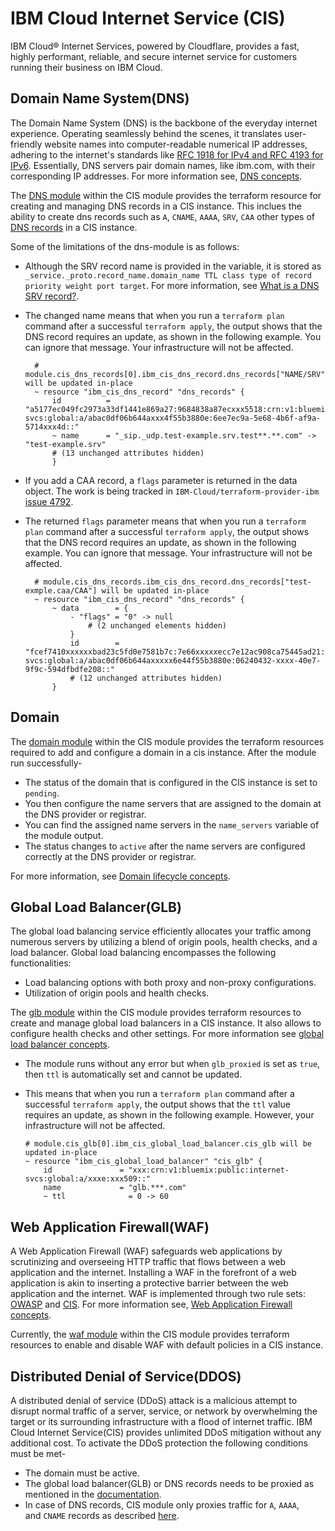 # IBM Cloud Internet Service (CIS)
IBM Cloud® Internet Services, powered by Cloudflare, provides a fast, highly performant, reliable, and secure internet service for customers running their business on IBM Cloud.

## Domain Name System(DNS)

The Domain Name System (DNS) is the backbone of the everyday internet experience. Operating seamlessly behind the scenes, it translates user-friendly website names into computer-readable numerical IP addresses, adhering to the internet's standards like [RFC 1918 for IPv4 and RFC 4193 for IPv6](https://en.wikipedia.org/wiki/Private_network). Essentially, DNS servers pair domain names, like ibm.com, with their corresponding IP addresses. For more information see, [DNS concepts](https://cloud.ibm.com/docs/cis?topic=cis-dns-concepts).

The [DNS module](https://github.com/terraform-ibm-modules/terraform-ibm-cis/tree/main/modules/dns) within the CIS module provides the terraform resource for creating and managing DNS records in a CIS instance. This inclues the ability to create dns records such as `A`, `CNAME`, `AAAA`, `SRV`, `CAA` other types of [DNS records](https://cloud.ibm.com/docs/cis?topic=cis-set-up-your-dns-for-cis) in a CIS instance.

Some of the limitations of the dns-module is as follows:
* Although the SRV record name is provided in the variable, it is stored as `_service._proto.record_name.domain_name TTL class type of record priority weight port target`. For more information, see  [What is a DNS SRV record?](https://www.cloudflare.com/en-gb/learning/dns/dns-records/dns-srv-record/).


* The changed name means that when you run a `terraform plan` command after a successful `terraform apply`, the output shows that the DNS record requires an update, as shown in the following example. You can ignore that message. Your infrastructure will not be affected.

        # module.cis_dns_records[0].ibm_cis_dns_record.dns_records["NAME/SRV"] will be updated in-place
        ~ resource "ibm_cis_dns_record" "dns_records" {
            id          = "a5177ec049fc2973a33df1441e869a27:9684838a87ecxxx5518:crn:v1:bluemix:public:internet-svcs:global:a/abac0df06b644axxx4f55b3880e:6ee7ec9a-5e68-4b6f-af9a-5714xxx4d::"
            ~ name      = "_sip._udp.test-example.srv.test**.**.com" -> "test-example.srv"
            # (13 unchanged attributes hidden)
            }

* If you add a CAA record, a `flags` parameter is returned in the data object. The work is being tracked in `IBM-Cloud/terraform-provider-ibm` [issue 4792](https://github.com/IBM-Cloud/terraform-provider-ibm/issues/4792).

* The returned `flags` parameter means that when you run a `terraform plan` command after a successful `terraform apply`, the output shows that the DNS record requires an update, as shown in the following example. You can ignore that message. Your infrastructure will not be affected.

        # module.cis_dns_records.ibm_cis_dns_record.dns_records["test-exmple.caa/CAA"] will be updated in-place
        ~ resource "ibm_cis_dns_record" "dns_records" {
            ~ data        = {
                - "flags" = "0" -> null
                    # (2 unchanged elements hidden)
                }
                id        = "fcef7410xxxxxxbad23c5fd0e7581b7c:7e66xxxxxecc7e12ac908ca75445ad21:crn:v1:bluemix:public:internet-svcs:global:a/abac0df06b644axxxxx6e44f55b3880e:06240432-xxxx-40e7-9f9c-594dfbdfe208::"
                # (12 unchanged attributes hidden)
            }

## Domain

The [domain module](https://github.com/terraform-ibm-modules/terraform-ibm-cis/blob/main/modules/domain/) within the CIS module provides the terraform resources required to add and configure a domain in a cis instance. After the module run successfully-

* The status of the domain that is configured in the CIS instance is set to `pending`.
* You then configure the name servers that are assigned to the domain at the DNS provider or registrar.
* You can find the assigned name servers in the `name_servers` variable of the module output.
* The status changes to `active` after the name servers are configured correctly at the DNS provider or registrar.

For more information, see [Domain lifecycle concepts](https://cloud.ibm.com/docs/cis?topic=cis-domain-lifecycle-concepts).

## Global Load Balancer(GLB)

The global load balancing service efficiently allocates your traffic among numerous servers by utilizing a blend of origin pools, health checks, and a load balancer. Global load balancing encompasses the following functionalities:
- Load balancing options with both proxy and non-proxy configurations.
- Utilization of origin pools and health checks.

The [glb module](https://github.com/terraform-ibm-modules/terraform-ibm-cis/blob/main/modules/glb/) within the CIS module provides terraform resources to create and manage global load balancers in a CIS instance. It also allows to configure health checks and other settings. For more information see [global load balancer concepts](https://cloud.ibm.com/docs/cis?topic=cis-global-load-balancer-glb-concepts).

* The module runs without any error but when `glb_proxied` is set as `true`, then `ttl` is automatically set and cannot be updated.

* This means that when you run a `terraform plan` command after a successful `terraform apply`, the output shows that the `ttl` value requires an update, as shown in the following example. However, your infrastructure will not be affected.

    ```
    # module.cis_glb[0].ibm_cis_global_load_balancer.cis_glb will be updated in-place
    ~ resource "ibm_cis_global_load_balancer" "cis_glb" {
        id               = "xxx:crn:v1:bluemix:public:internet-svcs:global:a/xxxe:xxx509::"
        name             = "glb.***.com"
        ~ ttl              = 0 -> 60
    ```

## Web Application Firewall(WAF)

A Web Application Firewall (WAF) safeguards web applications by scrutinizing and overseeing HTTP traffic that flows between a web application and the internet. Installing a WAF in the forefront of a web application is akin to inserting a protective barrier between the web application and the internet. WAF is implemented through two rule sets: [OWASP](https://cloud.ibm.com/docs/cis?topic=cis-waf-settings#owasp-rule-set-for-waf) and [CIS](https://cloud.ibm.com/docs/cis?topic=cis-waf-settings#cis-ruleset-for-waf). For more information see, [Web Application Firewall concepts](https://cloud.ibm.com/docs/cis?topic=cis-waf-q-and-a).

Currently, the [waf module](https://github.com/terraform-ibm-modules/terraform-ibm-cis/blob/main/modules/waf/) within the CIS module provides terraform resources to enable and disable WAF with default policies in a CIS instance.

##  Distributed Denial of Service(DDOS)

A distributed denial of service (DDoS) attack is a malicious attempt to disrupt normal traffic of a server, service, or network by overwhelming the target or its surrounding infrastructure with a flood of internet traffic. IBM Cloud Internet Service(CIS) provides unlimited DDoS mitigation without any additional cost. To activate the DDoS protection the following conditions must be met-

  * The domain must be active.
  * The global load balancer(GLB) or DNS records needs to be proxied as mentioned in the [documentation](https://cloud.ibm.com/docs/cis?topic=cis-about-ibm-cloud-internet-services-cis).
  * In case of DNS records, CIS module only proxies traffic for `A`, `AAAA`, and `CNAME` records as described [here](https://cloud.ibm.com/docs/cli?topic=cli-cis-cli#dns-record).
